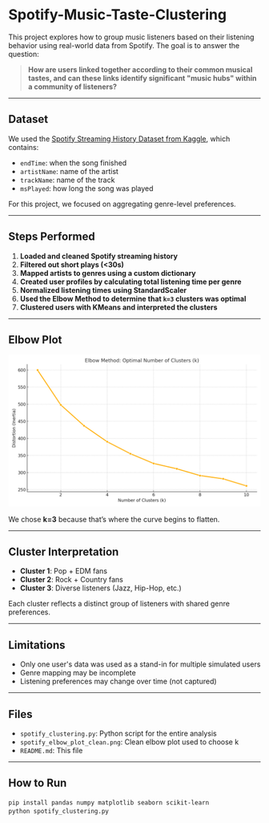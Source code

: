 # Spotify-Music-Taste-Clustering

This project explores how to group music listeners based on their listening behavior using real-world data from Spotify. The goal is to answer the question:

> **How are users linked together according to their common musical tastes, and can these links identify significant "music hubs" within a community of listeners?**

---

## Dataset

We used the [Spotify Streaming History Dataset from Kaggle](https://www.kaggle.com/datasets/sgoutami/spotify-streaming-history), which contains:
- `endTime`: when the song finished
- `artistName`: name of the artist
- `trackName`: name of the track
- `msPlayed`: how long the song was played

For this project, we focused on aggregating genre-level preferences.

---

## Steps Performed

1. **Loaded and cleaned Spotify streaming history**
2. **Filtered out short plays (<30s)**
3. **Mapped artists to genres using a custom dictionary**
4. **Created user profiles by calculating total listening time per genre**
5. **Normalized listening times using StandardScaler**
6. **Used the Elbow Method to determine that `k=3` clusters was optimal**
7. **Clustered users with KMeans and interpreted the clusters**

---

## Elbow Plot

![Elbow Plot](spotify_elbow_plot_clean.png)

We chose **k=3** because that’s where the curve begins to flatten.

---

## Cluster Interpretation

- **Cluster 1**: Pop + EDM fans
- **Cluster 2**: Rock + Country fans
- **Cluster 3**: Diverse listeners (Jazz, Hip-Hop, etc.)

Each cluster reflects a distinct group of listeners with shared genre preferences.

---

##  Limitations

- Only one user's data was used as a stand-in for multiple simulated users
- Genre mapping may be incomplete
- Listening preferences may change over time (not captured)

---

## Files

- `spotify_clustering.py`: Python script for the entire analysis
- `spotify_elbow_plot_clean.png`: Clean elbow plot used to choose k
- `README.md`: This file

---

## How to Run

```bash
pip install pandas numpy matplotlib seaborn scikit-learn
python spotify_clustering.py
```
